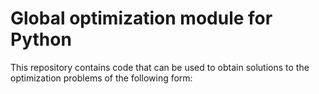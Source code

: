 
<script type="text/javascript" src="https://cdn.mathjax.org/mathjax/latest/MathJax.js?config=TeX-AMS_HTML-full"></script>

# Global optimization module for Python

This repository contains code that can be used to obtain solutions to
the optimization problems of the following form:
